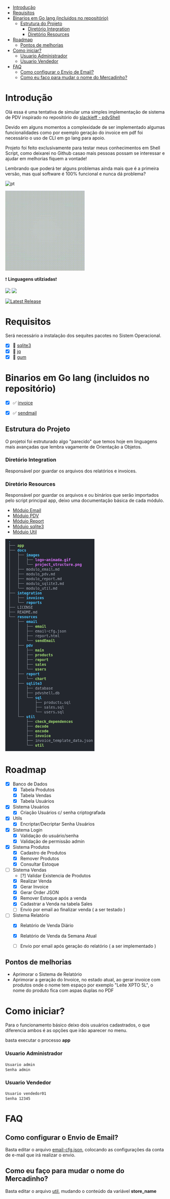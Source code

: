 - [Introdução](#introdução)
- [Requisitos](#requisitos)
- [Binarios em Go lang (incluidos no repositório)](#binarios-em-go-lang-incluidos-no-repositório)
  - [Estrutura do Projeto](#estrutura-do-projeto)
    - [Diretório Integration](#diretório-integration)
    - [Diretório Resources](#diretório-resources)
- [Roadmap](#roadmap)
  - [Pontos de melhorias](#pontos-de-melhorias)
- [Como iniciar?](#como-iniciar)
    - [Usuario Administrador](#usuario-administrador)
    - [Usuario Vendedor](#usuario-vendedor)
- [FAQ](#faq)
  - [Como configurar o Envio de Email?](#como-configurar-o-envio-de-email)
  - [Como eu faço para mudar o nome do Mercadinho?](#como-eu-faço-para-mudar-o-nome-do-mercadinho)


# Introdução 

Olá essa é uma tentativa de simular uma simples implementação de sistema de PDV inspirado no repositório do [slackjeff - pdvShell](https://github.com/slackjeff/pdvShell/) 

Devido em alguns momentos a complexidade de ser implementado algumas funcionalidades como por exemplo geração do invoice em pdf foi necessário o uso de CLI em go lang para apoio.

Projeto foi feito exclusivamente para testar meus conhecimentos em Shell Script, como deixarei no Github casao mais pessoas possam se interessar e ajudar em melhorias fiquem a vontade!

Lembrando que poderá ter alguns problemas ainda mais que é a primeira versão, mas qual software é 100% funcional e nunca dá problema?

![pt](https://img.shields.io/badge/🇧🇷-Português-blue?style=flat-square)

<p> <img src="./docs/images/logo-animada.gif" alt="Gum Image" width="250" /></a>
</p>

:heavy_exclamation_mark: **Linguagens utilziadas**:heavy_exclamation_mark:

<p>
    <a href="https://github.com/waltenne/pdv-shell" target="_blank"><img src="https://img.shields.io/badge/ShellScript-black?style=for-the-badge&logo=medium&logoColor=white"></a>
    <a href="https://github.com/waltenne/pdv-shell" target="_blank"><img src="https://img.shields.io/badge/golang-blue?style=for-the-badge&logo=medium&logoColor=white"></a>
</p>


<a href="https://github.com/waltenne/pdv-shell/releases"><img src="https://img.shields.io/github/release/waltenne/pdv-shell.svg" alt="Latest Release"></a>

# Requisitos

Será necessário a instalação dos sequites pacotes no Sistem Operacional.

- [x] :white_square_button: [sqlite3](https://www.geeksforgeeks.org/how-to-install-sqlite-3-in-ubuntu/)
- [x] :white_square_button: [jq](https://jqlang.github.io/jq/)
- [x] :white_square_button: [gum](https://github.com/charmbracelet/gum#installation)

# Binarios em Go lang (incluidos no repositório)

- [x] :white_check_mark: [invoice](https://github.com/maaslalani/invoice)
- [x] :white_check_mark: [sendmail](https://src.fedoraproject.org/repo/pkgs/sendmail/sendmail.8.15.2.tar.gz/a824fa7dea4d3341efb6462ccd816f00/)


## Estrutura do Projeto

O projetoi foi estruturado algo "parecido" que temos hoje em linguagens mais avançadas que lembra vagamente de Orientação a Objetos.

### Diretório Integration

Responsável por guardar os arquivos dos relatórios e invoices.

### Diretório Resources

Responsável por guardar os arquivos e ou binários que serão importados pelo script principal app, deixo uma documentação básica de cada módulo.

- [Móduio Email](./docs/modulo_email.md)
- [Móduio PDV](./docs/modulo_pdv.md)
- [Móduio Report](./docs/modulo_report.md)
- [Móduio sqlite3](./docs/modulo_sqlite3.md)
- [Móduio Util](./docs/modulo_email.md)

![estrutura](./docs/images/project_structure.png)

# Roadmap

- [x] Banco de Dados
  - [x] Tabela Produtos
  - [x] Tabela Vendas
  - [x] Tabela Usuários
- [x] Sistema Usuários
  - [X] Criação Usuários c/ senha criptografada
- [x] Utils
  - [X] Encriptar/Decriptar Senha Usuários
- [x] Sistema Login
  - [X] Validação do usuário/senha
  - [x] Validação de permissão admin
- [x] Sistema Produtos
  - [x] Cadastro de Produtos
  - [x] Remover Produtos
  - [x] Consultar Estoque
- [ ] Sistema Vendas
  - [?] Validar Existencia de Produtos
  - [x] Realizar Venda
  - [X] Gerar Invoice
  - [X] Gerar Order JSON
  - [x] Remover Estoque após a venda
  - [x] Cadastrar a Venda na tabela Sales
  - [ ] Envio por email ao finalizar venda ( a ser testado )
- [ ] Sistema Relatório
  - [X] Relatório de Venda Diário
  - [X] Relatório de Venda da Semana Atual
  - [ ] Envio por email após geração do relatório ( a ser implementado )


## Pontos de melhorias 

- Aprimorar o Sistema de Relatório
- Aprimorar a geração do Invoice, no estado atual, ao gerar invoice com produtos onde o nome tem espaço por exemplo "Leite XPTO 5L", o nome do produto fica com aspas duplas no PDF


# Como iniciar?

Para o funcionamento básico deixo dois usuários cadastrados, o que diferencia ambos é as opções que irão aparecer no menu.

basta executar o processo **app**

### Usuario Administrador

```
Usuario admin
Senha admin
```

### Usuario Vendedor

```
Usuario vendedor01
Senha 12345
```


# FAQ

## Como configurar o Envio de Email?

Basta editar o arquivo [email-cfg.json](./resources/email/email-cfg.json), colocando as configurações da conta de e-mail que irá realizar o envio.

## Como eu faço para mudar o nome do Mercadinho?

Basta editar o arquivo [util](./resources/util/util), mudando o conteúdo da variável **store_name**

